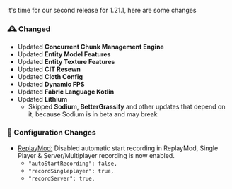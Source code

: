 it's time for our second release for 1.21.1, here are some changes
### 🕰️ Changed
- Updated **Concurrent Chunk Management Engine**
- Updated **Entity Model Features**
- Updated **Entity Texture Features**
- Updated **CIT Resewn**
- Updated **Cloth Config**
- Updated **Dynamic FPS**
- Updated **Fabric Language Kotlin**
- Updated **Lithium**
  - Skipped **Sodium, BetterGrassify** and other updates that depend on it, because Sodium is in beta and may break

### 📂 Configuration Changes  
- [ReplayMod:](https://github.com/OptiNa-Team/OptiNa-Reborn/blob/main/src/overrides/config/yosbr/config/replaymod.json) Disabled automatic start recording in ReplayMod, Single Player & Server/Multiplayer recording is now enabled.
  - `"autoStartRecording": false,`
  - `"recordSingleplayer": true,`
  - `"recordServer": true,`
